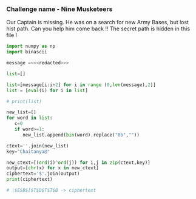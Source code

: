 ### Challenge name - Nine Musketeers

Our Captain is missing. He was on a search for new Army Bases, but lost hist path. Can you help him come back !!
The secret path is hidden in this file !

```py
import numpy as np
import binascii

message =<<<redacted>>>

list=[]

list=[message[i:i+2] for i in range (0,len(message),2)]
list = [eval(i) for i in list]

# print(list)

new_list=[]
for word in list:
   c=0
   if word>=1:
      new_list.append(bin(word).replace("0b",""))

ctext=''.join(new_list)
key="Chaitanya@"

new_ctext=[(ord(i)^ord(j)) for i,j in zip(ctext,key)]
output=[chr(x) for x in new_ctext]
ciphertext='$'.join(output) 
print(ciphertext)

# |$E$B$[$T$D$T$T$B -> ciphertext
```
